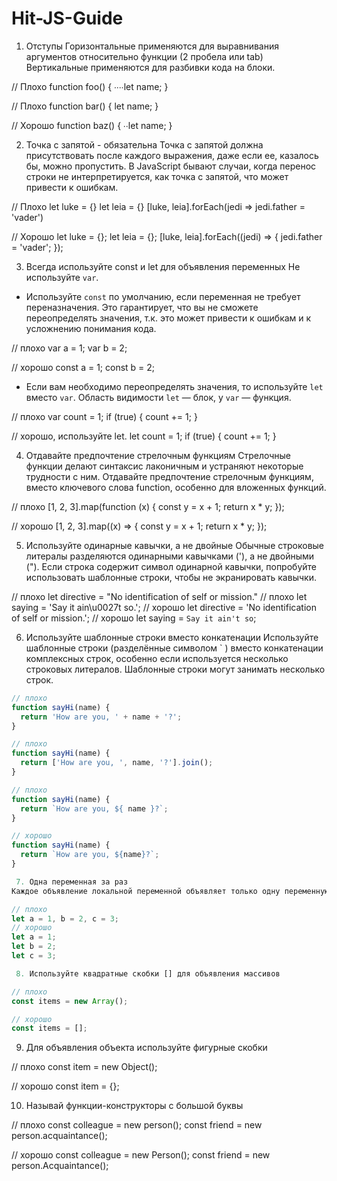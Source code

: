 # Hit-JS-Guide

1. Отступы
Горизонтальные применяются для выравнивания аргументов относительно функции (2 пробела или tab)
Вертикальные применяются для разбивки кода на блоки.

// Плохо
function foo() {
∙∙∙∙let name;
}

// Плохо
function bar() {
let name;
}

// Хорошо
function baz() {
∙∙let name;
}

 2. Точка с запятой - обязательна
Точка с запятой должна присутствовать после каждого выражения, даже если ее, казалось бы, можно пропустить. В JavaScript бывают случаи, когда перенос строки не интерпретируется, как точка с запятой, что может привести к ошибкам.

// Плохо
let luke = {}
let leia = {}
[luke, leia].forEach(jedi => jedi.father = 'vader')

// Хорошо
let luke = {};
let leia = {};
[luke, leia].forEach((jedi) => {
  jedi.father = 'vader';
});

 3. Всегда используйте const и let для объявления переменных
Не используйте `var`. 
- Используйте `const` по умолчанию, если переменная не требует переназначения. Это гарантирует, что вы не сможете переопределять значения, т.к. это может привести к ошибкам и к усложнению понимания кода.

// плохо
var a = 1;
var b = 2;

// хорошо
const a = 1;
const b = 2;

- Если вам необходимо переопределять значения, то используйте `let` вместо `var`. Область видимости `let` — блок, у `var` — функция.

// плохо
var count = 1;
if (true) {
  count += 1;
}

// хорошо, используйте let.
let count = 1;
if (true) {
  count += 1;
}

4. Отдавайте предпочтение стрелочным функциям
Стрелочные функции делают синтаксис лаконичным и устраняют некоторые трудности с ним. Отдавайте предпочтение стрелочным функциям, вместо ключевого слова function, особенно для вложенных функций.

// плохо
[1, 2, 3].map(function (x) {
  const y = x + 1;
  return x * y;
});

// хорошо
[1, 2, 3].map((x) => {
  const y = x + 1;
  return x * y;
});

5. Используйте одинарные кавычки, а не двойные
Обычные строковые литералы разделяются одинарными кавычками ('), а не двойными ("). Если строка содержит символ одинарной кавычки, попробуйте использовать шаблонные строки, чтобы не экранировать кавычки.

// плохо
let directive = "No identification of self or mission."
// плохо
let saying = 'Say it ain\u0027t so.';
// хорошо
let directive = 'No identification of self or mission.';
// хорошо
let saying = `Say it ain't so`;


6. Используйте шаблонные строки вместо конкатенации
Используйте шаблонные строки (разделённые символом ` ) вместо конкатенации комплексных строк, особенно если используется несколько строковых литералов. Шаблонные строки могут занимать несколько строк.
```js
// плохо
function sayHi(name) {
  return 'How are you, ' + name + '?';
}

// плохо
function sayHi(name) {
  return ['How are you, ', name, '?'].join();
}

// плохо
function sayHi(name) {
  return `How are you, ${ name }?`;
}

// хорошо
function sayHi(name) {
  return `How are you, ${name}?`;
}

 7. Одна переменная за раз
Каждое объявление локальной переменной объявляет только одну переменную: такие объявления, как let a = 1, b = 2; не используются.

// плохо
let a = 1, b = 2, c = 3;
// хорошо
let a = 1;
let b = 2;
let c = 3;

 8. Используйте квадратные скобки [] для объявления массивов

// плохо
const items = new Array();

// хорошо
const items = [];
```
9. Для объявления объекта используйте фигурные скобки

// плохо
const item = new Object();

// хорошо
const item = {};

10. Называй функции-конструкторы с большой буквы

// плохо
const colleague = new person();
const friend = new person.acquaintance();

// хорошо
const colleague = new Person();
const friend = new person.Acquaintance();

